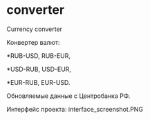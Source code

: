 # converter
 Currency converter

Конвертер валют: 

*RUB-USD, RUB-EUR,

*USD-RUB, USD-EUR, 

*EUR-RUB, EUR-USD. 

Обновляемые данные с Центробанка РФ.  

Интерфейс проекта: interface_screenshot.PNG
